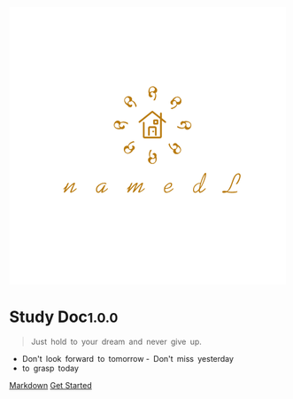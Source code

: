 ![](public/logo.png)

# Study Doc<small>1.0.0</small>

> Just hold to your dream and never give up.

- Don't look forward to tomorrow
- Don't miss yesterday
- to grasp today

[Markdown](/markdown)
[Get Started](/home)
